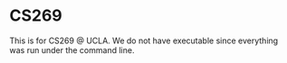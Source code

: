 # CS269
This is for CS269 @ UCLA.
We do not have executable since everything was run under the command line.

